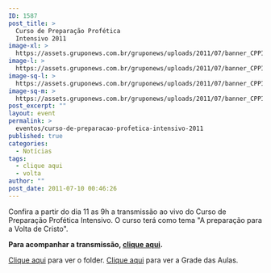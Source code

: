 ```yaml
---
ID: 1587
post_title: >
  Curso de Preparação Profética
  Intensivo 2011
image-xl: >
  https://assets.gruponews.com.br/gruponews/uploads/2011/07/banner_CPPI.jpg
image-l: >
  https://assets.gruponews.com.br/gruponews/uploads/2011/07/banner_CPPI.jpg
image-sq-l: >
  https://assets.gruponews.com.br/gruponews/uploads/2011/07/banner_CPPI.jpg
image-sq-m: >
  https://assets.gruponews.com.br/gruponews/uploads/2011/07/banner_CPPI-720x307.jpg
post_excerpt: ""
layout: event
permalink: >
  eventos/curso-de-preparacao-profetica-intensivo-2011
published: true
categories:
  - Notícias
tags:
  - clique aqui
  - volta
author: ""
post_date: 2011-07-10 00:46:26
---
```

Confira a partir do dia 11 as 9h a transmissão ao vivo do Curso de Preparação Profética Intensivo. O curso terá como tema "A preparação para a Volta de Cristo".

<strong>Para acompanhar a transmissão, <a title="Webtv" href="http://www.gruponews.com.br/webtv" target="_blank">clique aqui</a>.</strong>

<a href="http://www.revistaimpacto.com.br/wp-content/uploads/2011/04/Folder-CPPI-2011.pdf" target="_blank">Clique aqui</a> para ver o folder.
<a href="http://www.revistaimpacto.com.br/wp-content/uploads/2011/04/grade-de-aulas.pdf" target="_blank">Clique aqui</a> para ver a Grade das Aulas.